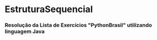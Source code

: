 # EstruturaSequencial
### Resolução da Lista de Exercícios **"PythonBrasil"** utilizando linguagem Java
